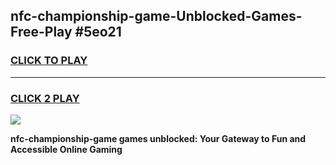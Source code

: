 
## nfc-championship-game-Unblocked-Games-Free-Play #5eo21
<h3>
<a href="https://us.freeplayer.one?title=nfc-championship-game&ref=9M">CLICK TO PLAY</a></h3>
<hr>

<h3>
<a href="https://us.freeplayer.one?title=nfc-championship-game&ref=9M">CLICK 2 PLAY</a>
  
</h3>

<a href="https://us.freeplayer.one?title=nfc-championship-game&ref=9M"><img src="https://clearcache.store/games.png"></a>


**nfc-championship-game games unblocked: Your Gateway to Fun and Accessible Online Gaming**
